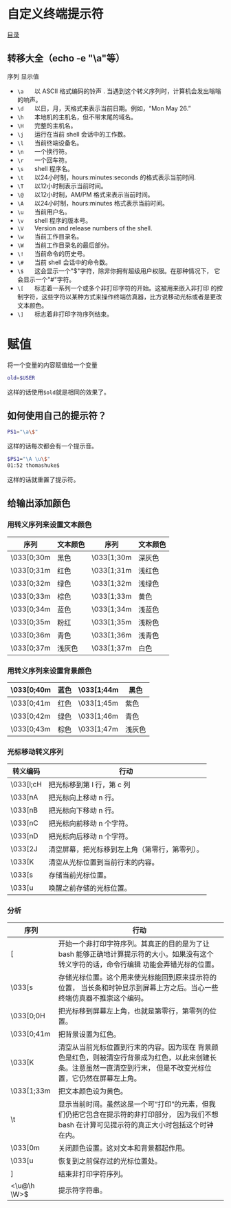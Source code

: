 # 自定义终端提示符
[目录](./summary.md)
## 转移大全（echo -e "\a"等）
序列	显示值
- `\a	` 以 ASCII 格式编码的铃声 . 当遇到这个转义序列时，计算机会发出嗡嗡的响声。
- `\d	` 以日，月，天格式来表示当前日期。例如，“Mon May 26.”
- `\h	` 本地机的主机名，但不带末尾的域名。
- `\H	` 完整的主机名。
- `\j	` 运行在当前 shell 会话中的工作数。
- `\l	` 当前终端设备名。
- `\n	` 一个换行符。
- `\r	` 一个回车符。
- `\s	` shell 程序名。
- `\t	` 以24小时制，hours:minutes:seconds 的格式表示当前时间.
- `\T	` 以12小时制表示当前时间。
- `\@	` 以12小时制，AM/PM 格式来表示当前时间。
- `\A	` 以24小时制，hours:minutes 格式表示当前时间。
- `\u	` 当前用户名。
- `\v	` shell 程序的版本号。
- `\V	` Version and release numbers of the shell.
- `\w	` 当前工作目录名。
- `\W	` 当前工作目录名的最后部分。
- `\!	` 当前命令的历史号。
- `\#	` 当前 shell 会话中的命令数。
- `\$	` 这会显示一个"$"字符，除非你拥有超级用户权限。在那种情况下， 它会显示一个"#"字符。
- `\[	` 标志着一系列一个或多个非打印字符的开始。这被用来嵌入非打印 的控制字符，这些字符以某种方式来操作终端仿真器，比方说移动光标或者是更改文本颜色。
- `\]	` 标志着非打印字符序列结束。

# 赋值
将一个变量的内容赋值给一个变量
```bash
old=$USER
```
这样的话使用`$old`就是相同的效果了。

## 如何使用自己的提示符？

```bash
PS1="\a\$"
```
这样的话每次都会有一个提示音。

~~~bash
$PS1="\A \u\$"
01:52 thomashuke$
~~~
这样的话就重置了提示符。
## 给输出添加颜色

### 用转义序列来设置文本颜色

|序列	|文本颜色	|序列|	文本颜色|
|---|---|---|---|
|\033[0;30m	|黑色	|\033[1;30m	|深灰色|
|\033[0;31m	|红色	|\033[1;31m|	浅红色|
|\033[0;32m	|绿色	|\033[1;32m	|浅绿色|
|\033[0;33m	|棕色	|\033[1;33m	|黄色
|\033[0;34m	|蓝色	|\033[1;34m	|浅蓝色|
|\033[0;35m	|粉红	|\033[1;35m	|浅粉色|
|\033[0;36m	|青色	|\033[1;36m	|浅青色|
|\033[0;37m	|浅灰色|	\033[1;37m	|白色|


### 用转义序列来设置背景颜色

|\033[0;40m|	蓝色	|\033[1;44m|	黑色|
|---|---|---|---|
|\033[0;41m|	红色	|\033[1;45m|	紫色|
|\033[0;42m|	绿色	|\033[1;46m|	青色|
|\033[0;43m|	棕色	|\033[1;47m|	浅灰色|



### 光标移动转义序列
|转义编码|	行动|
|---|---|
|\033[l;cH|	把光标移到第 l 行，第 c 列|
|\033[nA	|把光标向上移动 n 行。|
|\033[nB	|把光标向下移动 n 行。|
|\033[nC	|把光标向前移动 n 个字符。|
|\033[nD	|把光标向后移动 n 个字符。|
|\033[2J	|清空屏幕，把光标移到左上角（第零行，第零列）。|
|\033[K	|清空从光标位置到当前行末的内容。|
|\033[s	|存储当前光标位置。|
|\033[u	|唤醒之前存储的光标位置。|


### 分析

|序列	|行动|
|---|---|
|\[	|开始一个非打印字符序列。其真正的目的是为了让 bash 能够正确地计算提示符的大小。如果没有这个转义字符的话，命令行编辑 功能会弄错光标的位置。
|\033[s|	存储光标位置。这个用来使光标能回到原来提示符的位置， 当长条和时钟显示到屏幕上方之后。当心一些 终端仿真器不推崇这个编码。
|\033[0;0H	|把光标移到屏幕左上角，也就是第零行，第零列的位置。
|\033[0;41m|	把背景设置为红色。
|\033[K	|清空从当前光标位置到行末的内容。因为现在 背景颜色是红色，则被清空行背景成为红色，以此来创建长条。注意虽然一直清空到行末， 但是不改变光标位置，它仍然在屏幕左上角。
|\033[1;33m|	把文本颜色设为黄色。
|\t	|显示当前时间。虽然这是一个可“打印”的元素，但我们仍把它包含在提示符的非打印部分， 因为我们不想 bash 在计算可见提示符的真正大小时包括这个时钟在内。
|\033[0m	|关闭颜色设置。这对文本和背景都起作用。
|\033[u	|恢复到之前保存过的光标位置处。
|\]	|结束非打印字符序列。
|<\u@\h \W>\$	|提示符字符串。

